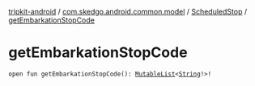 [tripkit-android](../../index.md) / [com.skedgo.android.common.model](../index.md) / [ScheduledStop](index.md) / [getEmbarkationStopCode](./get-embarkation-stop-code.md)

# getEmbarkationStopCode

`open fun getEmbarkationStopCode(): `[`MutableList`](https://kotlinlang.org/api/latest/jvm/stdlib/kotlin.collections/-mutable-list/index.html)`<`[`String`](https://kotlinlang.org/api/latest/jvm/stdlib/kotlin/-string/index.html)`!>!`